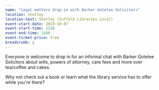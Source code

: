 ```yaml
---
name: "Legal matters drop-in with Barker Gotelee Solicitors"
location: shotley
location-text: Shotley (Suffolk Libraries Local)
event-start-date: 2019-10-07
event-start-time: 1330
event-end-time: 1600
event-ticket-price: free
breadcrumb: y
---
```


Everyone is welcome to drop in for an informal chat with Barker Gotelee Solicitors about wills, powers of attorney, care fees and more over tea/coffee and cakes.

Why not check out a book or learn what the library service has to offer while you're there?
